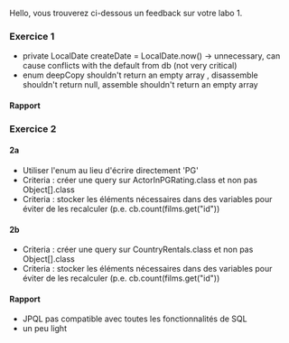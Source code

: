 Hello, vous trouverez ci-dessous un feedback sur votre labo 1.

### Exercice 1

- private LocalDate createDate = LocalDate.now() -> unnecessary, 
  can cause conflicts with the default from db (not very critical)
- enum deepCopy shouldn't return an empty array , disassemble shouldn't return null, assemble shouldn't return an empty array

#### Rapport

### Exercice 2

#### 2a

- Utiliser l'enum au lieu d'écrire directement 'PG'
- Criteria : créer une query sur ActorInPGRating.class et non pas Object[].class
- Criteria : stocker les éléments nécessaires dans des variables pour éviter de les recalculer (p.e. cb.count(films.get("id"))

#### 2b

- Criteria : créer une query sur CountryRentals.class et non pas Object[].class
- Criteria : stocker les éléments nécessaires dans des variables pour éviter de les recalculer (p.e. cb.count(films.get("id"))

#### Rapport

- JPQL pas compatible avec toutes les fonctionnalités de SQL
- un peu light
